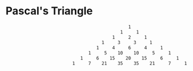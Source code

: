 # Pascal's Triangle
                                                  1
                                               1     1
                                            1     2     1
                                        1     3     3     1
                                      1     4     6     4     1
                                   1     5    10    10     5     1
                                1     6    15    20    15     6     1
                             1     7    21    35    35    21     7     1
